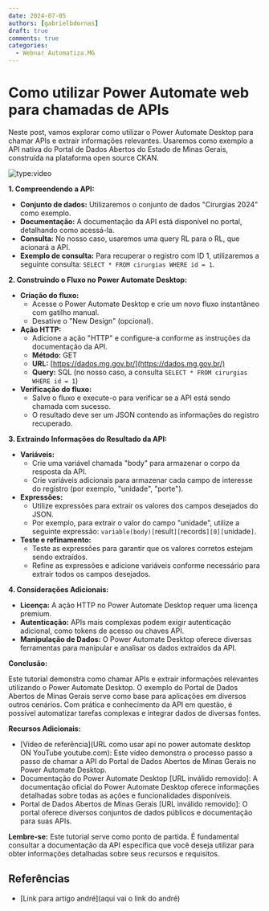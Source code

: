 ```yaml
---
date: 2024-07-05
authors: [gabrielbdornas]
draft: true
comments: true
categories:
  - Webnar Automatiza.MG
---
```


# Como utilizar Power Automate web para chamadas de APIs

Neste post, vamos explorar como utilizar o Power Automate Desktop para chamar APIs e extrair informações relevantes. Usaremos como exemplo a API nativa do Portal de Dados Abertos do Estado de Minas Gerais, construída na plataforma open source CKAN.

<!-- more -->

![type:video](https://www.youtube.com/embed/QZFgOFXQ9Ew)

**1. Compreendendo a API:**

* **Conjunto de dados:** Utilizaremos o conjunto de dados "Cirurgias 2024" como exemplo.
* **Documentação:** A documentação da API está disponível no portal, detalhando como acessá-la.
* **Consulta:** No nosso caso, usaremos uma query RL para o RL, que acionará a API.
* **Exemplo de consulta:** Para recuperar o registro com ID 1, utilizaremos a seguinte consulta: `SELECT * FROM cirurgias WHERE id = 1`.

**2. Construindo o Fluxo no Power Automate Desktop:**

* **Criação do fluxo:**
    * Acesse o Power Automate Desktop e crie um novo fluxo instantâneo com gatilho manual.
    * Desative o "New Design" (opcional).
* **Ação HTTP:**
    * Adicione a ação "HTTP" e configure-a conforme as instruções da documentação da API.
    * **Método:** GET
    * **URL:** [https://dados.mg.gov.br/](https://dados.mg.gov.br/)
    * **Query:** SQL (no nosso caso, a consulta `SELECT * FROM cirurgias WHERE id = 1`)
* **Verificação do fluxo:**
    * Salve o fluxo e execute-o para verificar se a API está sendo chamada com sucesso.
    * O resultado deve ser um JSON contendo as informações do registro recuperado.

**3. Extraindo Informações do Resultado da API:**

* **Variáveis:**
    * Crie uma variável chamada "body" para armazenar o corpo da resposta da API.
    * Crie variáveis adicionais para armazenar cada campo de interesse do registro (por exemplo, "unidade", "porte").
* **Expressões:**
    * Utilize expressões para extrair os valores dos campos desejados do JSON.
    * Por exemplo, para extrair o valor do campo "unidade", utilize a seguinte expressão: `variable(body)[`result`][`records`][0][`unidade`]`.
* **Teste e refinamento:**
    * Teste as expressões para garantir que os valores corretos estejam sendo extraídos.
    * Refine as expressões e adicione variáveis conforme necessário para extrair todos os campos desejados.

**4. Considerações Adicionais:**

* **Licença:** A ação HTTP no Power Automate Desktop requer uma licença premium.
* **Autenticação:** APIs mais complexas podem exigir autenticação adicional, como tokens de acesso ou chaves API.
* **Manipulação de Dados:** O Power Automate Desktop oferece diversas ferramentas para manipular e analisar os dados extraídos da API.

**Conclusão:**

Este tutorial demonstra como chamar APIs e extrair informações relevantes utilizando o Power Automate Desktop. O exemplo do Portal de Dados Abertos de Minas Gerais serve como base para aplicações em diversos outros cenários. Com prática e conhecimento da API em questão, é possível automatizar tarefas complexas e integrar dados de diversas fontes.

**Recursos Adicionais:**

* [Vídeo de referência](URL como usar api no power automate desktop ON YouTube youtube.com): Este vídeo demonstra o processo passo a passo de chamar a API do Portal de Dados Abertos de Minas Gerais no Power Automate Desktop.
* Documentação do Power Automate Desktop [URL inválido removido]: A documentação oficial do Power Automate Desktop oferece informações detalhadas sobre todas as ações e funcionalidades disponíveis.
* Portal de Dados Abertos de Minas Gerais [URL inválido removido]: O portal oferece diversos conjuntos de dados públicos e documentação para suas APIs.

**Lembre-se:** Este tutorial serve como ponto de partida. É fundamental consultar a documentação da API específica que você deseja utilizar para obter informações detalhadas sobre seus recursos e requisitos.

## Referências

- [Link para artigo andré](aqui vai o link do andré)
